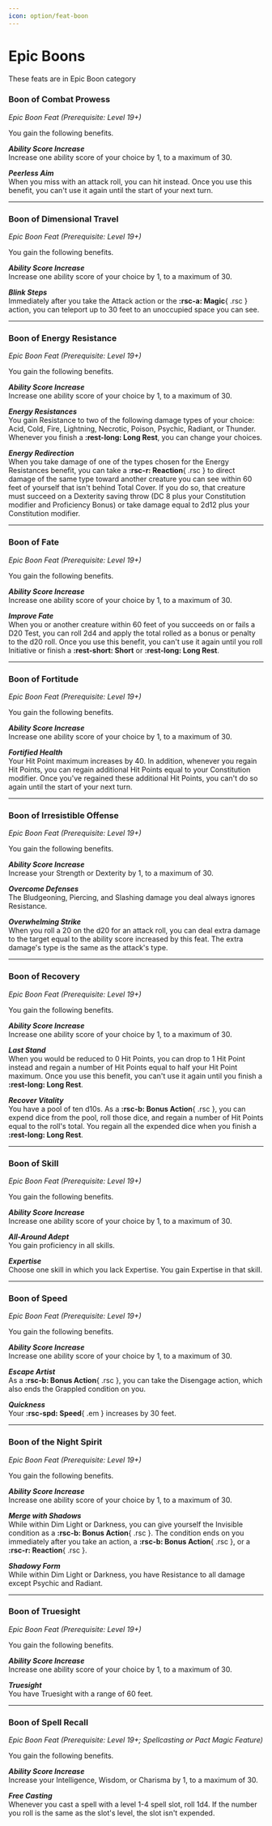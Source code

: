 ```yaml
---
icon: option/feat-boon
---
```


# Epic Boons

These feats are in Epic Boon category

### Boon of Combat Prowess

*Epic Boon Feat (Prerequisite: Level 19+)*

You gain the following benefits.

***Ability Score Increase***  
Increase one ability score of your choice by 1, to a maximum of 30.

***Peerless Aim***  
When you miss with an attack roll, you can hit instead. Once you use this benefit, you can't use it again until the start of your next turn.

---

### Boon of Dimensional Travel

*Epic Boon Feat (Prerequisite: Level 19+)*

You gain the following benefits.

***Ability Score Increase***  
Increase one ability score of your choice by 1, to a maximum of 30.

***Blink Steps***  
Immediately after you take the Attack action or the **:rsc-a: Magic**{ .rsc } action, you can teleport up to 30 feet to an unoccupied space you can see.

---

### Boon of Energy Resistance

*Epic Boon Feat (Prerequisite: Level 19+)*

You gain the following benefits.

***Ability Score Increase***  
Increase one ability score of your choice by 1, to a maximum of 30.

***Energy Resistances***  
You gain Resistance to two of the following damage types of your choice: Acid, Cold, Fire, Lightning, Necrotic, Poison, Psychic, Radiant, or Thunder. Whenever you finish a **:rest-long: Long Rest**, you can change your choices.

***Energy Redirection***  
When you take damage of one of the types chosen for the Energy Resistances benefit, you can take a **:rsc-r: Reaction**{ .rsc } to direct damage of the same type toward another creature you can see within 60 feet of yourself that isn't behind Total Cover. If you do so, that creature must succeed on a Dexterity saving throw (DC 8 plus your Constitution modifier and Proficiency Bonus) or take damage equal to 2d12 plus your Constitution modifier.

---

### Boon of Fate

*Epic Boon Feat (Prerequisite: Level 19+)*

You gain the following benefits.

***Ability Score Increase***  
Increase one ability score of your choice by 1, to a maximum of 30.

***Improve Fate***  
When you or another creature within 60 feet of you succeeds on or fails a D20 Test, you can roll 2d4 and apply the total rolled as a bonus or penalty to the d20 roll. Once you use this benefit, you can't use it again until you roll Initiative or finish a **:rest-short: Short** or **:rest-long: Long Rest**.

---

### Boon of Fortitude

*Epic Boon Feat (Prerequisite: Level 19+)*

You gain the following benefits.

***Ability Score Increase***  
Increase one ability score of your choice by 1, to a maximum of 30.

***Fortified Health***  
Your Hit Point maximum increases by 40. In addition, whenever you regain Hit Points, you can regain additional Hit Points equal to your Constitution modifier. Once you've regained these additional Hit Points, you can't do so again until the start of your next turn.

---

### Boon of Irresistible Offense

*Epic Boon Feat (Prerequisite: Level 19+)*

You gain the following benefits.

***Ability Score Increase***  
Increase your Strength or Dexterity by 1, to a maximum of 30.

***Overcome Defenses***  
The Bludgeoning, Piercing, and Slashing damage you deal always ignores Resistance.

***Overwhelming Strike***  
When you roll a 20 on the d20 for an attack roll, you can deal extra damage to the target equal to the ability score increased by this feat. The extra damage's type is the same as the attack's type.

---

### Boon of Recovery

*Epic Boon Feat (Prerequisite: Level 19+)*

You gain the following benefits.

***Ability Score Increase***  
Increase one ability score of your choice by 1, to a maximum of 30.

***Last Stand***  
When you would be reduced to 0 Hit Points, you can drop to 1 Hit Point instead and regain a number of Hit Points equal to half your Hit Point maximum. Once you use this benefit, you can't use it again until you finish a **:rest-long: Long Rest**.

***Recover Vitality***  
You have a pool of ten d10s. As a **:rsc-b: Bonus Action**{ .rsc }, you can expend dice from the pool, roll those dice, and regain a number of Hit Points equal to the roll's total. You regain all the expended dice when you finish a **:rest-long: Long Rest**.

---

### Boon of Skill

*Epic Boon Feat (Prerequisite: Level 19+)*

You gain the following benefits.

***Ability Score Increase***  
Increase one ability score of your choice by 1, to a maximum of 30.

***All-Around Adept***  
You gain proficiency in all skills.

***Expertise***  
Choose one skill in which you lack Expertise. You gain Expertise in that skill.

---

### Boon of Speed

*Epic Boon Feat (Prerequisite: Level 19+)*

You gain the following benefits.

***Ability Score Increase***  
Increase one ability score of your choice by 1, to a maximum of 30.

***Escape Artist***  
As a **:rsc-b: Bonus Action**{ .rsc }, you can take the Disengage action, which also ends the Grappled condition on you.

***Quickness***  
Your **:rsc-spd: Speed**{ .em } increases by 30 feet.

---

### Boon of the Night Spirit

*Epic Boon Feat (Prerequisite: Level 19+)*

You gain the following benefits.

***Ability Score Increase***  
Increase one ability score of your choice by 1, to a maximum of 30.

***Merge with Shadows***  
While within Dim Light or Darkness, you can give yourself the Invisible condition as a  **:rsc-b: Bonus Action**{ .rsc }. The condition ends on you immediately after you take an action, a **:rsc-b: Bonus Action**{ .rsc }, or a **:rsc-r: Reaction**{ .rsc }.

***Shadowy Form***  
While within Dim Light or Darkness, you have Resistance to all damage except Psychic and Radiant.

---

### Boon of Truesight

*Epic Boon Feat (Prerequisite: Level 19+)*

You gain the following benefits.

***Ability Score Increase***  
Increase one ability score of your choice by 1, to a maximum of 30.

***Truesight***  
You have Truesight with a range of 60 feet.

---

### Boon of Spell Recall

*Epic Boon Feat (Prerequisite: Level 19+; Spellcasting or Pact Magic Feature)*

You gain the following benefits.

***Ability Score Increase***  
Increase your Intelligence, Wisdom, or Charisma by 1, to a maximum of 30.

***Free Casting***  
Whenever you cast a spell with a level 1-4 spell slot, roll 1d4. If the number you roll is the same as the slot's level, the slot isn't expended.